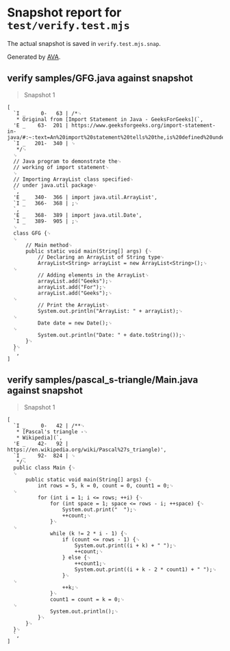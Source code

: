 # Snapshot report for `test/verify.test.mjs`

The actual snapshot is saved in `verify.test.mjs.snap`.

Generated by [AVA](https://avajs.dev).

## verify samples/GFG.java against snapshot

> Snapshot 1

    [
      `I _     0-   63 | /*␊
       * Original from [Import Statement in Java - GeeksForGeeks](`,
      'E _    63-  201 | https://www.geeksforgeeks.org/import-statement-in-java/#:~:text=An%20import%20statement%20tells%20the,is%20defined%20under%20a%20package.)',
      `I _   201-  340 | ␊
       */␊
      ␊
      // Java program to demonstrate the␊
      // working of import statement␊
      ␊
      // Importing ArrayList class specified␊
      // under java.util package␊
      `,
      'E _   340-  366 | import java.util.ArrayList',
      `I _   366-  368 | ;␊
      `,
      'E _   368-  389 | import java.util.Date',
      `I _   389-  905 | ;␊
      ␊
      class GFG {␊
      ␊
          // Main method␊
          public static void main(String[] args) {␊
              // Declaring an ArrayList of String type␊
              ArrayList<String> arrayList = new ArrayList<String>();␊
      ␊
              // Adding elements in the ArrayList␊
              arrayList.add("Geeks");␊
              arrayList.add("For");␊
              arrayList.add("Geeks");␊
      ␊
              // Print the ArrayList␊
              System.out.println("ArrayList: " + arrayList);␊
      ␊
              Date date = new Date();␊
      ␊
              System.out.println("Date: " + date.toString());␊
          }␊
      }␊
      `,
    ]

## verify samples/pascal_s-triangle/Main.java against snapshot

> Snapshot 1

    [
      `I _     0-   42 | /**␊
       * [Pascal's triangle -␊
       * Wikipedia](`,
      'E _    42-   92 | https://en.wikipedia.org/wiki/Pascal%27s_triangle)',
      `I _    92-  824 | ␊
       */␊
      public class Main {␊
      ␊
          public static void main(String[] args) {␊
              int rows = 5, k = 0, count = 0, count1 = 0;␊
      ␊
              for (int i = 1; i <= rows; ++i) {␊
                  for (int space = 1; space <= rows - i; ++space) {␊
                      System.out.print("  ");␊
                      ++count;␊
                  }␊
      ␊
                  while (k != 2 * i - 1) {␊
                      if (count <= rows - 1) {␊
                          System.out.print((i + k) + " ");␊
                          ++count;␊
                      } else {␊
                          ++count1;␊
                          System.out.print((i + k - 2 * count1) + " ");␊
                      }␊
      ␊
                      ++k;␊
                  }␊
                  count1 = count = k = 0;␊
      ␊
                  System.out.println();␊
              }␊
          }␊
      }␊
      `,
    ]
